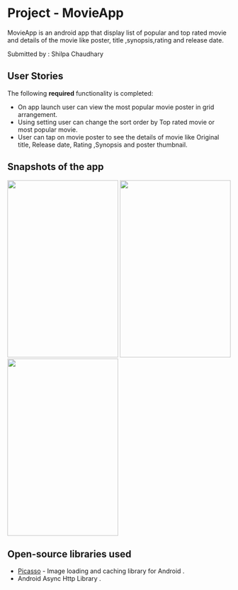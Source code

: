 # Project -  MovieApp

MovieApp is an android app that display list of popular and top rated movie and details of the movie like poster, title ,synopsis,rating and release date.

Submitted by : Shilpa Chaudhary

## User Stories

The following **required** functionality is completed:

*  On app launch user can view the most popular movie poster in grid arrangement.
* Using setting user can change the sort order by Top rated movie or most popular movie.
* User can tap on movie poster to see the details of movie like Original title, Release date, Rating ,Synopsis and poster thumbnail.

## Snapshots of  the app

<img src='https://i.imgur.com/XA9q11Z.png' width="250" height="400" />
<img src='https://i.imgur.com/mY7mD6V.png' width="250"  height="400" />
<img src='https://i.imgur.com/mByydXJ.png' width="250"  height="400" />

## Open-source libraries used

- [Picasso](http://square.github.io/picasso/) - Image loading and caching library for Android
.
- Android Async Http Library .




